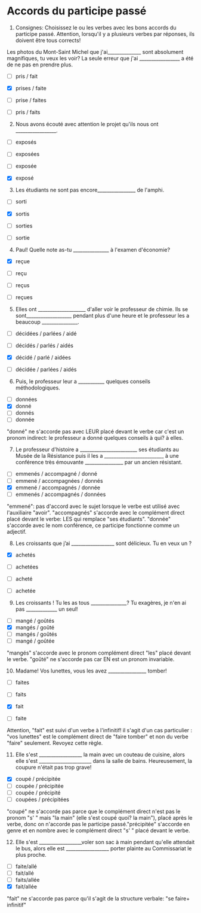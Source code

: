 # Accords du participe passé
 
1. Consignes: Choisissez le ou les verbes avec les bons accords du participe passé. Attention, lorsqu'il y a plusieurs verbes par réponses, ils doivent être tous corrects!

Les photos du Mont-Saint Michel que j'ai______________ sont absolument magnifiques, tu veux les voir? La seule erreur que j'ai _________________ a été de ne pas en prendre plus.

- [ ] pris / fait
- [x] prises / faite
- [ ] prise / faites
- [ ] pris / faits



2. Nous avons écouté avec attention le projet qu'ils nous ont _________________.

- [ ] exposés
- [ ] exposées
- [ ] exposée
- [x] exposé



3. Les étudiants ne sont pas encore________________ de l'amphi.

- [ ] sorti
- [x] sortis
- [ ] sorties
- [ ] sortie



4. Paul! Quelle note as-tu _______________ à l'examen d'économie?

- [x] reçue
- [ ] reçu
- [ ] reçus
- [ ] reçues



5. Elles ont ____________________ d'aller voir le professeur de chimie. Ils se sont___________________ pendant plus d'une heure et le professeur les a beaucoup _______________.

- [ ] décidées / parlées / aidé
- [ ] décidés / parlés / aidés
- [x] décidé / parlé / aidées
- [ ] décidée / parlées / aidés



6. Puis, le professeur leur a ___________ quelques conseils méthodologiques.

- [ ] données
- [x] donné
- [ ] donnés
- [ ] donnée

"donné" ne s'accorde pas avec LEUR placé devant le verbe car c'est un pronom indirect: le professeur a donné quelques conseils à qui? à elles.

7. Le professeur d'histoire a ________________________ ses étudiants au Musée de la Résistance puis il les a _________________________ à une conférence très émouvante ________________ par un ancien résistant.

- [ ] emmenés / accompagné / donné
- [ ] emmené / accompagnées / donnés
- [x] emmené / accompagnés / donnée
- [ ] emmenés / accompagnés / données

"emmené": pas d'accord avec le sujet lorsque le verbe est utilisé avec l'auxiliaire "avoir". "accompagnés" s'accorde avec le complément direct placé devant le verbe: LES qui remplace "ses étudiants". "donnée" s'accorde avec le nom conférence, ce participe fonctionne comme un adjectif.

8. Les croissants que j’ai __________________ sont délicieux.
Tu en veux un ?

- [x] achetés
- [ ] achetées
- [ ] acheté
- [ ] achetée


9. Les croissants ! Tu les as tous _______________? Tu exagères, je n'en ai pas _____________ un seul!

- [ ] mangé / goûtés
- [x] mangés / goûté
- [ ] mangés / goûtés
- [ ] mangé / goûtée

"mangés" s'accorde avec le pronom complément direct "les" placé devant le verbe. "goûté" ne s'accorde pas car EN est un pronom invariable.

10. Madame! Vos lunettes, vous les avez ________________ tomber!

- [ ] faites
- [ ] faits
- [x] fait
- [ ] faite


Attention, "fait" est suivi d'un verbe à l'infinitif! il s'agit d'un cas particulier : "vos lunettes" est le complément direct de "faire tomber" et non du verbe "faire" seulement. Revoyez cette règle.

11. Elle s'est __________________ la main avec un couteau de cuisine, alors elle s'est ______________________ dans la salle de bains. Heureusement, la coupure n'était pas trop grave!

- [x] coupé / précipitée
- [ ] coupée / précipitée
- [ ] coupée / précipité
- [ ] coupées / précipitées

"coupé" ne s'accorde pas parce que le complément direct n'est pas le pronom "s' " mais "la main" (elle s'est coupé quoi? la main"), placé après le verbe, donc on n'accorde pas le participe passé."précipitée" s'accorde en genre et en nombre avec le complément direct "s' " placé devant le verbe.

12. Elle s'est __________________voler son sac à main pendant qu'elle attendait le bus, alors elle est __________________ porter plainte au Commissariat le plus proche.

- [ ] faite/allé
- [ ] fait/allé
- [ ] faits/allée
- [x] fait/allée

"fait" ne s'accorde pas parce qu'il s'agit de la structure verbale: "se faire+ infinitif"
